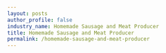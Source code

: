 ```yaml
---
layout: posts 
author_profile: false 
industry_name: Homemade Sausage and Meat Producer
title: Homemade Sausage and Meat Producer
permalink: /homemade-sausage-and-meat-producer
---
```

